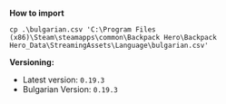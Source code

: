 **How to import**
```shell
cp .\bulgarian.csv 'C:\Program Files (x86)\Steam\steamapps\common\Backpack Hero\Backpack Hero_Data\StreamingAssets\Language\bulgarian.csv'
```


**Versioning:**

- Latest version: `0.19.3`
- Bulgarian Version: `0.19.3`
